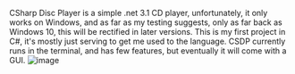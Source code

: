 CSharp Disc Player is a simple .net 3.1 CD player, unfortunately, it only works on Windows, and as far as my testing suggests, only as far back as Windows 10, this will be rectified in later versions.
This is my first project in C#, it's mostly just serving to get me used to the language.
CSDP currently runs in the terminal, and has few features, but eventually it will come with a GUI.
![image](https://github.com/user-attachments/assets/d1986fe5-b2c7-4cd8-96f2-14c003947932)
